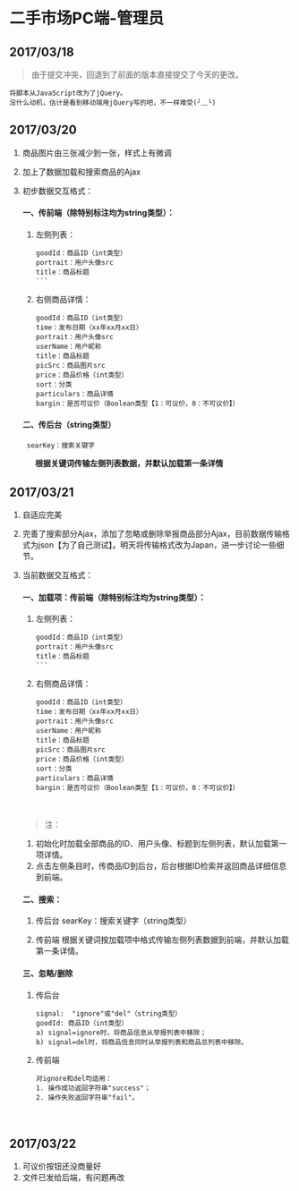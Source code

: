# 二手市场PC端-管理员

## 2017/03/18
>由于提交冲突，回退到了前面的版本直接提交了今天的更改。

	将脚本从JavaScript改为了jQuery。
	没什么动机，估计是看到移动端用jQuery写的吧，不一样难受(╯﹏╰)


## 2017/03/20
1. 商品图片由三张减少到一张，样式上有微调

2. 加上了数据加载和搜索商品的Ajax

3. 初步数据交互格式：


	#### 一、传前端（除特别标注均为string类型）： 	
	1. 左侧列表：
		```
		goodId：商品ID（int类型）
		portrait：用户头像src
		title：商品标题
		```　　
	2. 右侧商品详情： 
		```
		goodId：商品ID（int类型）
		time：发布日期（xx年xx月xx日）
		portrait：用户头像src
		userName：用户昵称
		title：商品标题
		picSrc：商品图片src
		price：商品价格（int类型）
		sort：分类
		particulars：商品详情
		bargin：是否可议价（Boolean类型【1：可议价，0：不可议价】）
		```

	#### 二、传后台（string类型） 
		searKey：搜索关键字
　　　
	**根据关键词传输左侧列表数据，并默认加载第一条详情**
　　　　

## 2017/03/21
1. 自适应完美

2. 完善了搜索部分Ajax，添加了忽略或删除举报商品部分Ajax，目前数据传输格式为json【为了自己测试】。明天将传输格式改为Japan，进一步讨论一些细节。

3. 当前数据交互格式：
	#### 一、加载项：传前端（除特别标注均为string类型）：
	1. 左侧列表：
		```
		goodId：商品ID（int类型）
		portrait：用户头像src
		title：商品标题
		```　
	2. 右侧商品详情：
		```
		goodId：商品ID（int类型）
		time：发布日期（xx年xx月xx日）
		portrait：用户头像src
		userName：用户昵称
		title：商品标题
		picSrc：商品图片src
		price：商品价格（int类型）
		sort：分类
		particulars：商品详情
		bargin：是否可议价（Boolean类型【1：可议价，0：不可议价】）
		```
	　　　
	>注：
	1. 初始化时加载全部商品的ID、用户头像、标题到左侧列表，默认加载第一项详情。
	2. 点击左侧条目时，传商品ID到后台，后台根据ID检索并返回商品详细信息到前端。
　　　
	#### 二、搜索：
	1. 传后台
	searKey：搜索关键字（string类型）

	2. 传前端
	根据关键词按加载项中格式传输左侧列表数据到前端，并默认加载第一条详情。
	　　　
	#### 三、忽略/删除
	1. 传后台
		```
		signal:  "ignore"或"del"（string类型）
		goodId: 商品ID（int类型）
		a) signal=ignore时，将商品信息从举报列表中移除；
		b) signal=del时，将商品信息同时从举报列表和商品总列表中移除。
		```
	2. 传前端
		```
		对ignore和del均适用：
		1. 操作成功返回字符串"success"；
		2. 操作失败返回字符串"fail"。
		```
　　　
## 2017/03/22
1. 可议价按钮还没商量好
2. 文件已发给后端，有问题再改